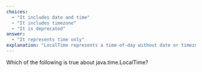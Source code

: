 ```yaml
---
choices:
  - "It includes date and time"
  - "It includes timezone"
  - "It is deprecated"
answer:
  - "It represents time only"
explanation: "LocalTime represents a time-of-day without date or timezone context."
---
```


Which of the following is true about java.time.LocalTime?
